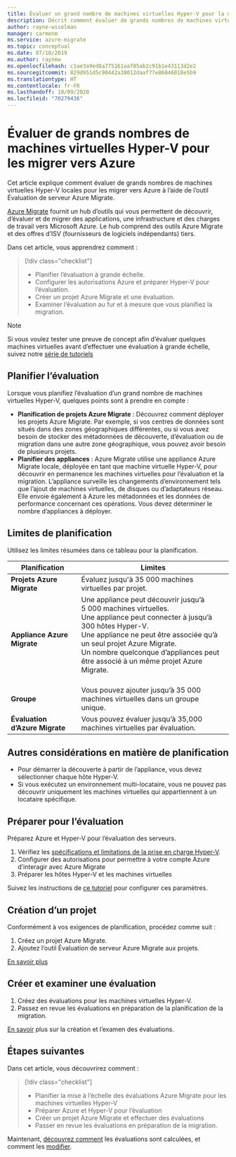 ```yaml
---
title: Évaluer un grand nombre de machines virtuelles Hyper-V pour la migration vers Azure avec Azure Migrate | Microsoft Docs
description: Décrit comment évaluer de grands nombres de machines virtuelles Hyper-V pour les migrer vers Azure à l’aide du service Azure Migrate.
author: rayne-wiselman
manager: carmonm
ms.service: azure-migrate
ms.topic: conceptual
ms.date: 07/10/2019
ms.author: raynew
ms.openlocfilehash: c1ae3a9ed8a775161aaf85ab2c91b1e43113d2e2
ms.sourcegitcommit: 829d951d5c90442a38012daaf77e86046018e5b9
ms.translationtype: HT
ms.contentlocale: fr-FR
ms.lasthandoff: 10/09/2020
ms.locfileid: "70279436"
---
```

# <a name="assess-large-numbers-of-hyper-v-vms-for-migration-to-azure"></a>Évaluer de grands nombres de machines virtuelles Hyper-V pour les migrer vers Azure

Cet article explique comment évaluer de grands nombres de machines virtuelles Hyper-V locales pour les migrer vers Azure à l’aide de l’outil Évaluation de serveur Azure Migrate.

[Azure Migrate](migrate-services-overview.md) fournit un hub d’outils qui vous permettent de découvrir, d’évaluer et de migrer des applications, une infrastructure et des charges de travail vers Microsoft Azure. Le hub comprend des outils Azure Migrate et des offres d’ISV (fournisseurs de logiciels indépendants) tiers. 


Dans cet article, vous apprendrez comment :
> [!div class="checklist"]
> * Planifier l’évaluation à grande échelle.
> * Configurer les autorisations Azure et préparer Hyper-V pour l’évaluation.
> * Créer un projet Azure Migrate et une évaluation.
> * Examiner l’évaluation au fur et à mesure que vous planifiez la migration.


> [!NOTE]
> Si vous voulez tester une preuve de concept afin d’évaluer quelques machines virtuelles avant d’effectuer une évaluation à grande échelle, suivez notre [série de tutoriels](tutorial-prepare-hyper-v.md)

## <a name="plan-for-assessment"></a>Planifier l’évaluation

Lorsque vous planifiez l’évaluation d’un grand nombre de machines virtuelles Hyper-V, quelques points sont à prendre en compte :

- **Planification de projets Azure Migrate** : Découvrez comment déployer les projets Azure Migrate. Par exemple, si vos centres de données sont situés dans des zones géographiques différentes, ou si vous avez besoin de stocker des métadonnées de découverte, d’évaluation ou de migration dans une autre zone géographique, vous pouvez avoir besoin de plusieurs projets.
- **Planifier des appliances** : Azure Migrate utilise une appliance Azure Migrate locale, déployée en tant que machine virtuelle Hyper-V, pour découvrir en permanence les machines virtuelles pour l’évaluation et la migration. L’appliance surveille les changements d’environnement tels que l’ajout de machines virtuelles, de disques ou d’adaptateurs réseau. Elle envoie également à Azure les métadonnées et les données de performance concernant ces opérations. Vous devez déterminer le nombre d’appliances à déployer.


## <a name="planning-limits"></a>Limites de planification
 
Utilisez les limites résumées dans ce tableau pour la planification.

**Planification** | **Limites**
--- | --- 
**Projets Azure Migrate** | Évaluez jusqu'à 35 000 machines virtuelles par projet.
**Appliance Azure Migrate** | Une appliance peut découvrir jusqu’à 5 000 machines virtuelles.<br/> Une appliance peut connecter à jusqu’à 300 hôtes Hyper-V.<br/> Une appliance ne peut être associée qu’à un seul projet Azure Migrate.<br/> Un nombre quelconque d’appliances peut être associé à un même projet Azure Migrate. <br/><br/> 
**Groupe** | Vous pouvez ajouter jusqu’à 35 000 machines virtuelles dans un groupe unique.
**Évaluation d’Azure Migrate** | Vous pouvez évaluer jusqu’à 35,000 machines virtuelles par évaluation.



## <a name="other-planning-considerations"></a>Autres considérations en matière de planification

- Pour démarrer la découverte à partir de l’appliance, vous devez sélectionner chaque hôte Hyper-V. 
- Si vous exécutez un environnement multi-locataire, vous ne pouvez pas découvrir uniquement les machines virtuelles qui appartiennent à un locataire spécifique. 

## <a name="prepare-for-assessment"></a>Préparer pour l’évaluation

Préparez Azure et Hyper-V pour l’évaluation des serveurs. 

1. Vérifiez les [spécifications et limitations de la prise en charge Hyper-V](migrate-support-matrix-hyper-v.md).
2. Configurer des autorisations pour permettre à votre compte Azure d’interagir avec Azure Migrate
3. Préparer les hôtes Hyper-V et les machines virtuelles

Suivez les instructions de [ce tutoriel](tutorial-prepare-hyper-v.md) pour configurer ces paramètres.

## <a name="create-a-project"></a>Création d’un projet

Conformément à vos exigences de planification, procédez comme suit :

1. Créez un projet Azure Migrate.
2. Ajoutez l’outil Évaluation de serveur Azure Migrate aux projets.

[En savoir plus](how-to-add-tool-first-time.md)

## <a name="create-and-review-an-assessment"></a>Créer et examiner une évaluation

1. Créez des évaluations pour les machines virtuelles Hyper-V.
1. Passez en revue les évaluations en préparation de la planification de la migration.

[En savoir](tutorial-assess-hyper-v.md) plus sur la création et l’examen des évaluations.
    

## <a name="next-steps"></a>Étapes suivantes

Dans cet article, vous découvrirez comment :
 
> [!div class="checklist"] 
> * Planifier la mise à l’échelle des évaluations Azure Migrate pour les machines virtuelles Hyper-V
> * Préparer Azure et Hyper-V pour l’évaluation
> * Créer un projet Azure Migrate et effectuer des évaluations
> * Passer en revue les évaluations en préparation de la migration.

Maintenant, [découvrez comment](concepts-assessment-calculation.md) les évaluations sont calculées, et comment les [modifier](how-to-modify-assessment.md).
